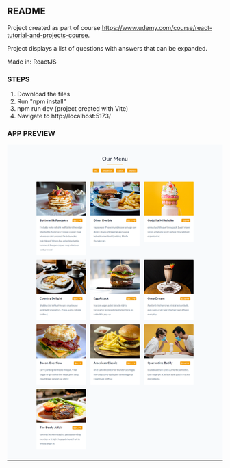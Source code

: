 ## README

Project created as part of course https://www.udemy.com/course/react-tutorial-and-projects-course.

Project displays a list of questions with answers that can be expanded.

Made in: ReactJS

### STEPS

1. Download the files
2. Run "npm install"
3. npm run dev (project created with Vite)
4. Navigate to http://localhost:5173/

### APP PREVIEW

![Reviews Project App Preview](https://github.com/parthamcomp/menu-project/blob/main/AppPreview.png?raw=true)
